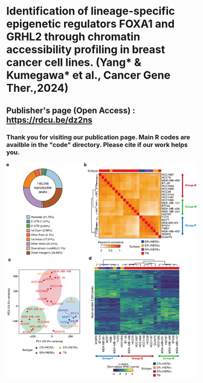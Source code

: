 # Identification of lineage-specific epigenetic regulators FOXA1 and GRHL2 through chromatin accessibility profiling in breast cancer cell lines. (Yang* & Kumegawa* et al., Cancer Gene Ther.,2024)

## Publisher's page (Open Access) : https://rdcu.be/dz2ns
### Thank you for visiting our publication page. Main R codes are availble in the "code" directory. Please cite if our work helps you.
![](https://github.com/KoheiKumegawa/BRCA_celllines/blob/main/figure1.png)
